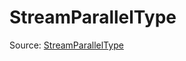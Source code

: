 # StreamParallelType

Source: [StreamParallelType](../../../csrc/host_ir/pass/stream_parallel_type.h#L25)
